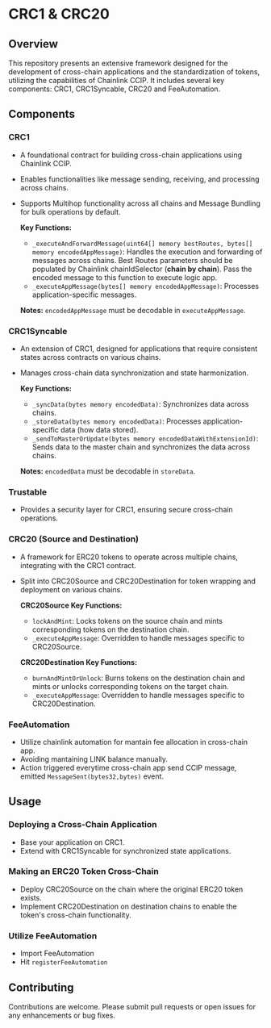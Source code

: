 # CRC1 & CRC20

## Overview
This repository presents an extensive framework designed for the development of cross-chain applications and the standardization of tokens, utilizing the capabilities of Chainlink CCIP. It includes several key components: CRC1, CRC1Syncable, CRC20 and FeeAutomation.

## Components
### CRC1
- A foundational contract for building cross-chain applications using Chainlink CCIP.
- Enables functionalities like message sending, receiving, and processing across chains.
- Supports Multihop functionality across all chains and Message Bundling for bulk operations by default.

  **Key Functions:**
  - `_executeAndForwardMessage(uint64[] memory bestRoutes, bytes[] memory encodedAppMessage)`: Handles the execution and forwarding of messages across chains. Best Routes parameters should be populated by Chainlink chainIdSelector (**chain by chain**). Pass the encoded message to this function to execute logic app.
  - `_executeAppMessage(bytes[] memory encodedAppMessage)`: Processes application-specific messages.

  **Notes:** `encodedAppMessage` must be decodable in `executeAppMessage`.

### CRC1Syncable
- An extension of CRC1, designed for applications that require consistent states across contracts on various chains.
- Manages cross-chain data synchronization and state harmonization.

  **Key Functions:**
  - `_syncData(bytes memory encodedData)`: Synchronizes data across chains.
  - `_storeData(bytes memory encodedData)`: Processes application-specific data (how data stored).
  - `_sendToMasterOrUpdate(bytes memory encodedDataWithExtensionId)`: Sends data to the master chain and synchronizes the data across chains.

  **Notes:** `encodedData` must be decodable in `storeData`.

### Trustable
- Provides a security layer for CRC1, ensuring secure cross-chain operations.

### CRC20 (Source and Destination)
- A framework for ERC20 tokens to operate across multiple chains, integrating with the CRC1 contract.
- Split into CRC20Source and CRC20Destination for token wrapping and deployment on various chains.

  **CRC20Source Key Functions:**
  - `lockAndMint`: Locks tokens on the source chain and mints corresponding tokens on the destination chain.
  - `_executeAppMessage`: Overridden to handle messages specific to CRC20Source.

  **CRC20Destination Key Functions:**
  - `burnAndMintOrUnlock`: Burns tokens on the destination chain and mints or unlocks corresponding tokens on the target chain.
  - `_executeAppMessage`: Overridden to handle messages specific to CRC20Destination.

### FeeAutomation 
- Utilize chainlink automation for mantain fee allocation in cross-chain app.
- Avoiding mantaining LINK balance manually.
- Action triggered everytime cross-chain app send CCIP message, emitted `MessageSent(bytes32,bytes)` event.

## Usage
### Deploying a Cross-Chain Application
- Base your application on CRC1.
- Extend with CRC1Syncable for synchronized state applications.

### Making an ERC20 Token Cross-Chain
- Deploy CRC20Source on the chain where the original ERC20 token exists.
- Implement CRC20Destination on destination chains to enable the token's cross-chain functionality.

### Utilize FeeAutomation 
- Import FeeAutomation
- Hit `registerFeeAutomation`

## Contributing
Contributions are welcome. Please submit pull requests or open issues for any enhancements or bug fixes.

